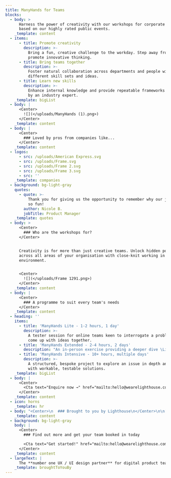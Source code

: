 ```yaml
---
title: ManyHands for Teams
blocks:
  - body: >
      Harness the power of creativity with our workshops for corporate teams
      based on our highly rated public events.
    _template: content
  - items:
      - title: Promote creativity
        description: >-
          Bring a fun, creative challenge to the workday. Step away from BAU and
          promote innovative thinking.
      - title: Bring teams together
        description: >-
          Foster natural collaboration across departments and people with
          different skill sets and ideas.
      - title: Learn new skills
        description: >-
          Enhance internal knowledge and provide repeatable frameworks delivered
          by an industry expert.
    _template: bigList
  - body: |
      <Center>
        ![](</uploads/ManyHands (1).png>)
      </Center>
    _template: content
  - body: |
      <Center>
        ### Loved by pros from companies like...
      </Center>
    _template: content
  - logos:
      - src: /uploads/American Express.svg
      - src: /uploads/Frame.svg
      - src: /uploads/Frame 2.svg
      - src: /uploads/Frame 3.svg
      - src: ''
    _template: companies
  - background: bg-light-gray
    quotes:
      - quote: >-
          Thank you for giving us the opportunity to remember why our jobs are
          so fun!
        author: Nicole B.
        jobTitle: Product Manager
    _template: quotes
  - body: >
      <Center>
        ### Who are the workshops for?
      </Center>


      Creativity is for more than just creative teams. Unlock hidden potential
      across all areas of your organisation with close-knit working in a fun
      environment.


      <Center>
        ![](</uploads/Frame 1291.png>)
      </Center>
    _template: content
  - body: |
      <Center>
        ### A programme to suit every team's needs
      </Center>
    _template: content
  - heading: ''
    items:
      - title: 'ManyHands Lite - 1-2 hours, 1 day'
        description: >-
          A tester session for online teams keen to interrogate a problem and
          come up with ideas together. 
      - title: 'ManyHands Extended - 2-4 hours, 2 days'
        description: "An in-person exercise providing a deeper dive \Linto collaboratively creating and pitching exciting ideas.\L"
      - title: 'ManyHands Intensive - 10+ hours, multiple days'
        description: >-
          A structured, bespoke project to explore an issue in depth and come up
          with workable, testable solutions.
    _template: bigList
  - body: |
      <Center>
        <Cta text="Enquire now →" href="mailto:hello@wearelighthouse.com" />
      </Center>
    _template: content
  - icon: horns
    _template: hr
  - body: "<Center>\n  ### Brought to you by Lighthouse\n</Center>\n\n[Lighthouse](https://wearelighthouse.com) is a specialist UX and UI design agency trusted by enterprise organisations to\_tackle their toughest product challenges.\n\n<Center>\n  ![](</uploads/Frame 1294.png>)\n</Center>\n\nOur team of designers and product strategists are expert workshop facilitators. We run sessions that uncover hidden insight, bring user need to the fore and bring about positive change for products.\n"
    _template: content
  - background: bg-light-gray
    body: |
      <Center>
        ### Find out more and get your team booked in today

        <Cta text="Get started!" href="mailto:hello@wearelighthouse.com" />
      </Center>
    _template: content
  - largeText: |
      The **number one UX / UI design partner** for digital product teams
    _template: broughtToYouBy
---
```






























